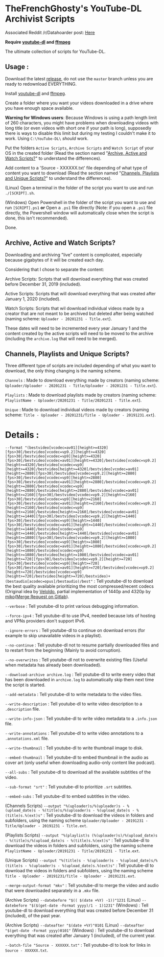 # TheFrenchGhosty's YouTube-DL Archivist Scripts

Associated Reddit /r/Datahoarder post: [Here](https://redd.it/dwhvq6)

**Require [youtube-dl](https://youtube-dl.org/) and [ffmpeg](https://www.ffmpeg.org/)**

The ultimate collection of scripts for YouTube-DL.


## Usage :

Download the latest [release](https://github.com/TheFrenchGhosty/TheFrenchGhostys-YouTube-DL-Archivist-Scripts/releases), do not use the `master` branch unless you are ready to redownload EVERYTHING.

Install [youtube-dl](https://youtube-dl.org/) and [ffmpeg](https://www.ffmpeg.org/).

Create a folder where you want your videos downloaded in a drive where you have enough space available.

**Warning for Windows users**: Because Windows is using a path length limit of 260 characters, you might have problems when downloading videos with long title (or even videos with short one if your path is long), supposedly there is ways to disable this limit but during my testing I couldn't make it to work. Using `C:\YouTube-DL\` *should* work.

Put the folders `Active Scripts`, `Archive Scripts` and `Watch Script` of your OS in the created folder (Read the section named "[Archive, Active and Watch Scripts?](https://github.com/TheFrenchGhosty/TheFrenchGhostys-YouTube-DL-Archivist-Scripts#archive-active-and-watch-scripts)" to understand the differences).

Add content to a 'Source - XXXXXX.txt' file depending of what type of content you want to download (Read the section named "[Channels, Playlists and Unique Scripts?](https://github.com/TheFrenchGhosty/TheFrenchGhostys-YouTube-DL-Archivist-Scripts#channels-playlists-and-unique-scripts)" to understand the differences).

(Linux) Open a terminal in the folder of the script you want to use and run `./[SCRIPT].sh`.

(Windows) Open Powershell in the folder of the script you want to use and run `[SCRIPT].ps1` **or** Open a `.ps1` file directly (Note: if you open a `.ps1` file directly, the Powershell window will automatically close when the script is done, this isn't recommended).

Done.


## Archive, Active and Watch Scripts?

Downloading and archiving "live" content is complicated, especially because gigabytes of it will be created each day.

Considering that I chose to separate the content:

Archive Scripts: Scripts that will download everything that was created before December 31, 2019 (included).

Active Scripts: Scripts that will download everything that was created after January 1, 2020 (included).

Watch Scripts: Scripts that wil download individual videos made by a creator that are not meant to be archived but deleted after being watched (naming scheme: `Uploader - 20201231 - Title.ext`).

These dates will need to be incremented every year January 1 and the content created by the active scripts will need to be moved to the archive (including the `archive.log` that will need to be merged).


## Channels, Playlists and Unique Scripts?

Three different type of scripts are included depending of what you want to download, the only thing changing is the naming scheme.

`Channels` : Made to download everything made by creators (naming scheme: `Uploader/Uploader - 20201231 - Title/Uploader - 20201231 - Title.ext`).

`Playlists` : Made to download playlists made by creators (naming scheme: `PlaylistName - Uploader/20201231 - Title/20201231 - Title.ext`).

`Unique` : Made to download individual videos made by creators (naming scheme: `Title - Uploader - 20201231/Title - Uploader - 20191231.ext`).


# Details :

`--format "(bestvideo[vcodec=av01][height>=4320][fps>30]/bestvideo[vcodec=vp9.2][height>=4320][fps>30]/bestvideo[vcodec=vp9][height>=4320][fps>30]/bestvideo[vcodec=av01][height>=4320]/bestvideo[vcodec=vp9.2][height>=4320]/bestvideo[vcodec=vp9][height>=4320]/bestvideo[height>=4320]/bestvideo[vcodec=av01][height>=2880][fps>30]/bestvideo[vcodec=vp9.2][height>=2880][fps>30]/bestvideo[vcodec=vp9][height>=2880][fps>30]/bestvideo[vcodec=av01][height>=2880]/bestvideo[vcodec=vp9.2][height>=2880]/bestvideo[vcodec=vp9][height>=2880]/bestvideo[height>=2880]/bestvideo[vcodec=av01][height>=2160][fps>30]/bestvideo[vcodec=vp9.2][height>=2160][fps>30]/bestvideo[vcodec=vp9][height>=2160][fps>30]/bestvideo[vcodec=av01][height>=2160]/bestvideo[vcodec=vp9.2][height>=2160]/bestvideo[vcodec=vp9][height>=2160]/bestvideo[height>=2160]/bestvideo[vcodec=av01][height>=1440][fps>30]/bestvideo[vcodec=vp9.2][height>=1440][fps>30]/bestvideo[vcodec=vp9][height>=1440][fps>30]/bestvideo[vcodec=av01][height>=1440]/bestvideo[vcodec=vp9.2][height>=1440]/bestvideo[vcodec=vp9][height>=1440]/bestvideo[height>=1440]/bestvideo[vcodec=av01][height>=1080][fps>30]/bestvideo[vcodec=vp9.2][height>=1080][fps>30]/bestvideo[vcodec=vp9][height>=1080][fps>30]/bestvideo[vcodec=av01][height>=1080]/bestvideo[vcodec=vp9.2][height>=1080]/bestvideo[vcodec=vp9][height>=1080]/bestvideo[height>=1080]/bestvideo[vcodec=av01][height>=720][fps>30]/bestvideo[vcodec=vp9.2][height>=720][fps>30]/bestvideo[vcodec=vp9][height>=720][fps>30]/bestvideo[vcodec=av01][height>=720]/bestvideo[vcodec=vp9.2][height>=720]/bestvideo[vcodec=vp9][height>=720]/bestvideo[height>=720]/bestvideo)+(bestaudio[acodec=opus]/bestaudio)/best"` : Tell youtube-dl to download the best quality available prioritizing the most compressed/recent codecs (Original idea by [Veloldo](https://redd.it/c6fh4x), partial implementation of 1440p and 4320p by [miko](https://github.com/TheFrenchGhosty/TheFrenchGhostys-YouTube-DL-Archivist-Scripts/commit/3763eb7a2291754cfd2bccfab65449ba9d758887)([Merge Request on Gitlab](https://gitlab.com/TheFrenchGhosty/TheFrenchGhostys-YouTube-DL-Archivist-Scripts/-/merge_requests/2)).

`--verbose` : Tell youtube-dl to print various debugging information.

`--force-ipv4` : Tell youtube-dl to use IPv4, needed because lots of hosting and VPNs providers don't support IPv6.

`--ignore-errors` : Tell youtube-dl to continue on download errors (for example to skip unavailable videos in a playlist).

`--no-continue` : Tell youtube-dl not to resume partially downloaded files and to restart from the beginning (Mainly to avoid corruption).

`--no-overwrites` : Tell youtube-dl not to overwrite existing files (Useful when metadata has already been downloaded).

`--download-archive archive.log` : Tell youtube-dl to write every video that has been downloaded in `archive.log` to automatically skip them next time the script is started.

`--add-metadata` : Tell youtube-dl to write metadata to the video files.

`--write-description` : Tell youtube-dl to write video description to a `.description` file.

`--write-info-json` : Tell youtube-dl to write video metadata to a `.info.json` file.

`--write-annotations` : Tell youtube-dl to write video annotations to a `.annotations.xml` file.

`--write-thumbnail` : Tell youtube-dl to write thumbnail image to disk.

`--embed-thumbnail` : Tell youtube-dl to embed thumbnail in the audio as cover art (only useful when downloading audio-only content like podcast).

`--all-subs` : Tell youtube-dl to download all the available subtitles of the video.

`--sub-format "srt"` : Tell youtube-dl to prioritize `.srt` subtitles.

`--embed-subs` : Tell youtube-dl to embed subtitles in the video.

(Channels Scripts) `--output "%(uploader)s/%(uploader)s - %(upload_date)s - %(title)s/%(uploader)s - %(upload_date)s - %(title)s.%(ext)s"` : Tell youtube-dl to download the videos in folders and subfolders, using the naming scheme `Uploader/Uploader - 20191231 - Title/Uploader - 20191231 - Title.ext`.

(Playlists Scripts) `--output "%(playlist)s (%(uploader)s)/%(upload_date)s - %(title)s/%(upload_date)s - %(title)s.%(ext)s"` : Tell youtube-dl to download the videos in folders and subfolders, using the naming scheme `PlaylistName - Uploader/20191231 - Title/20191231 - Title.ext`.

(Unique Scripts) `--output "%(title)s - %(uploader)s - %(upload_date)s/%(title)s - %(uploader)s - %(upload_date)s.%(ext)s"` : Tell youtube-dl to download the videos in folders and subfolders, using the naming scheme `Title - Uploader - 20191231/Title - Uploader - 20191231.ext`.

`--merge-output-format "mkv"` : Tell youtube-dl to merge the video and audio that were downloaded separately in a `.mkv` file.

(Archive Scripts) `--datebefore "$(( $(date +%Y) -1))"1231` (Linux) `--datebefore "$($(get-date -Format yyyy)/1 - 1)1231"` (Windows) : Tell youtube-dl to download everything that was created before December 31 (included), of the past year.

(Archive Scripts) `--dateafter "$(date +%Y)"0101` (Linux) `--dateafter "$(get-date -Format yyyy)0101"` (Windows) : Tell youtube-dl to download everything that was created after January 1 (included), of the current year.

`--batch-file "Source - XXXXXX.txt"` : Tell youtube-dl to look for links in `Source - XXXXXX.txt`.

